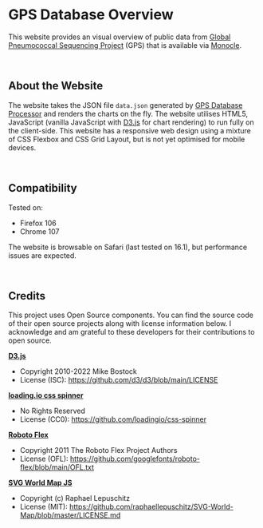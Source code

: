 # GPS Database Overview

This website provides an visual overview of public data from [Global Pneumococcal Sequencing Project](https://www.pneumogen.net/gps/) (GPS) that is available via [Monocle](https://monocle.sanger.ac.uk/login).

&nbsp;
## About the Website
The website takes the JSON file `data.json` generated by [GPS Database Processor](https://github.com/HarryHung/gps-database-processor) and renders the charts on the fly. The website utilises HTML5, JavaScript (vanilla JavaScript with [D3.js](https://d3js.org/) for chart rendering) to run fully on the client-side. This website has a responsive web design using a mixture of CSS Flexbox and CSS Grid Layout, but is not yet optimised for mobile devices.

&nbsp;
## Compatibility
Tested on:
- Firefox 106
- Chrome 107
  
The website is browsable on Safari (last tested on 16.1), but performance issues are expected. 

&nbsp;
## Credits
This project uses Open Source components. You can find the source code of their open source projects along with license information below. I acknowledge and am grateful to these developers for their contributions to open source.

[**D3.js**](https://d3js.org/)
- Copyright 2010-2022 Mike Bostock
- License (ISC): https://github.com/d3/d3/blob/main/LICENSE

[**loading.io css spinner**](https://loading.io/css/)
- No Rights Reserved
- License (CC0): https://github.com/loadingio/css-spinner

[**Roboto Flex**](https://github.com/googlefonts/roboto-flex)
- Copyright 2011 The Roboto Flex Project Authors
- License (OFL): https://github.com/googlefonts/roboto-flex/blob/main/OFL.txt

[**SVG World Map JS**](https://github.com/raphaellepuschitz/SVG-World-Map)
- Copyright (c) Raphael Lepuschitz
- License (MIT): https://github.com/raphaellepuschitz/SVG-World-Map/blob/master/LICENSE.md